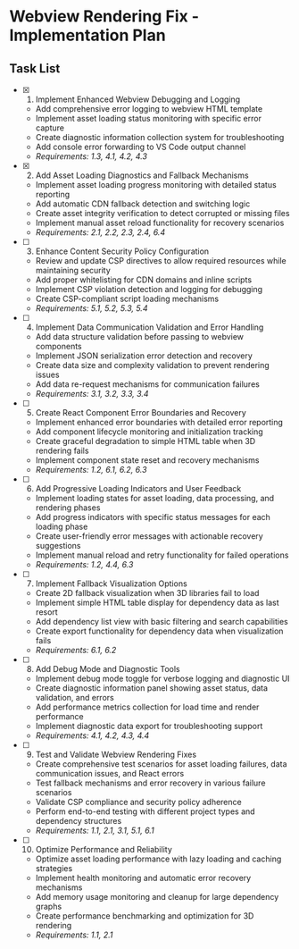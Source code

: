 # Webview Rendering Fix - Implementation Plan

## Task List

- [x] 1. Implement Enhanced Webview Debugging and Logging
  - Add comprehensive error logging to webview HTML template
  - Implement asset loading status monitoring with specific error capture
  - Create diagnostic information collection system for troubleshooting
  - Add console error forwarding to VS Code output channel
  - _Requirements: 1.3, 4.1, 4.2, 4.3_

- [x] 2. Add Asset Loading Diagnostics and Fallback Mechanisms
  - Implement asset loading progress monitoring with detailed status reporting
  - Add automatic CDN fallback detection and switching logic
  - Create asset integrity verification to detect corrupted or missing files
  - Implement manual asset reload functionality for recovery scenarios
  - _Requirements: 2.1, 2.2, 2.3, 2.4, 6.4_

- [ ] 3. Enhance Content Security Policy Configuration
  - Review and update CSP directives to allow required resources while maintaining security
  - Add proper whitelisting for CDN domains and inline scripts
  - Implement CSP violation detection and logging for debugging
  - Create CSP-compliant script loading mechanisms
  - _Requirements: 5.1, 5.2, 5.3, 5.4_

- [ ] 4. Implement Data Communication Validation and Error Handling
  - Add data structure validation before passing to webview components
  - Implement JSON serialization error detection and recovery
  - Create data size and complexity validation to prevent rendering issues
  - Add data re-request mechanisms for communication failures
  - _Requirements: 3.1, 3.2, 3.3, 3.4_

- [ ] 5. Create React Component Error Boundaries and Recovery
  - Implement enhanced error boundaries with detailed error reporting
  - Add component lifecycle monitoring and initialization tracking
  - Create graceful degradation to simple HTML table when 3D rendering fails
  - Implement component state reset and recovery mechanisms
  - _Requirements: 1.2, 6.1, 6.2, 6.3_

- [ ] 6. Add Progressive Loading Indicators and User Feedback
  - Implement loading states for asset loading, data processing, and rendering phases
  - Add progress indicators with specific status messages for each loading phase
  - Create user-friendly error messages with actionable recovery suggestions
  - Implement manual reload and retry functionality for failed operations
  - _Requirements: 1.2, 4.4, 6.3_

- [ ] 7. Implement Fallback Visualization Options
  - Create 2D fallback visualization when 3D libraries fail to load
  - Implement simple HTML table display for dependency data as last resort
  - Add dependency list view with basic filtering and search capabilities
  - Create export functionality for dependency data when visualization fails
  - _Requirements: 6.1, 6.2_

- [ ] 8. Add Debug Mode and Diagnostic Tools
  - Implement debug mode toggle for verbose logging and diagnostic UI
  - Create diagnostic information panel showing asset status, data validation, and errors
  - Add performance metrics collection for load time and render performance
  - Implement diagnostic data export for troubleshooting support
  - _Requirements: 4.1, 4.2, 4.3, 4.4_

- [ ] 9. Test and Validate Webview Rendering Fixes
  - Create comprehensive test scenarios for asset loading failures, data communication issues, and React errors
  - Test fallback mechanisms and error recovery in various failure scenarios
  - Validate CSP compliance and security policy adherence
  - Perform end-to-end testing with different project types and dependency structures
  - _Requirements: 1.1, 2.1, 3.1, 5.1, 6.1_

- [ ] 10. Optimize Performance and Reliability
  - Optimize asset loading performance with lazy loading and caching strategies
  - Implement health monitoring and automatic error recovery mechanisms
  - Add memory usage monitoring and cleanup for large dependency graphs
  - Create performance benchmarking and optimization for 3D rendering
  - _Requirements: 1.1, 2.1_

